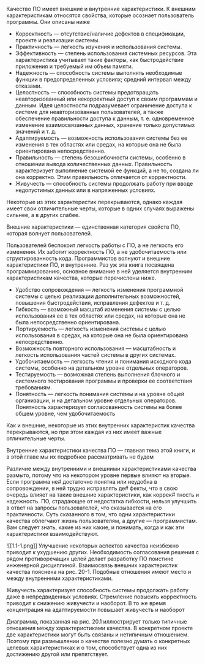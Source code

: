 Качество ПО имеет внешние и внутренние характеристики. К внешним характеристикам относятся свойства, которые осознает пользователь программы. Они описаны ниже

* Корректность — отсутствие/наличие дефектов в спецификации, проекте и реализации системы. 
* Практичность — легкость изучения и использования системы.
* Эффективность — степень использования системных ресурсов. Эта характеристика учитывает такие факторы, как быстродействие приложения и требуемый им объем памяти. 
* Надежность — способность системы выполнять необходимые функции в предопределенных условиях; средний интервал между отказами. 
* Целостность — способность системы предотвращать неавторизованный или некорректный доступ к своим программам и данным. Идея целостности подразумевает ограничение доступа к системе для неавторизованных пользователей, а также обеспечение правильности доступа к данным, т. е. одновременное изменение взаимосвязанных данных, хранение только допустимых значений и т. д. 
* Адаптируемость — возможность использования системы без ее изменения в тех областях или средах, на которые она не была ориентирована непосредственно. 
* Правильность — степень безошибочности системы, особенно в отношении вывода количественных данных. Правильность характеризует выполнение системой ее функций, а не то, создана ли она корректно. Этим правильность отличается от корректности. 
* Живучесть — способность системы продолжать работу при вводе недопустимых данных или в напряженных условиях. 
 
Некоторые из этих характеристик перекрываются, однако каждая имеет свои отличительные черты, которые в одних случаях выражены сильнее, а в других слабее. 

Внешние характеристики — единственная категория свойств ПО, которая волнует пользователей. 

Пользователей беспокоит легкость работы с ПО, а не легкость его изменения. Их заботит корректность ПО, а не удобочитаемость или структированность кода. Программистов волнуют и внешние характеристики ПО, и внутренние. Раз уж эта книга посвящена программированию, основное внимание в ней уделяется внутренним характеристикам качества, которые перечислены ниже. 

* Удобство сопровождения — легкость изменения программной системы с целью реализации дополнительных возможностей, повышения быстродействия, исправления дефектов и т. д.
* Гибкость — возможный масштаб изменения системы с целью использования ее в тех областях или средах, на которые она не была непосредственно ориентирована. 
* Портируемость — легкость изменения системы с целью использования в средах, на которые она не была ориентирована непосредственно. 
* Возможность повторного использования — масштабность и легкость использования частей системы в других системах. 
* Удобочитаемость — легкость чтения и понимания исходного кода системы, особенно на детальном уровне отдельных операторов. 
* Тестируемость — возможная степень выполнения блочного и системного тестирования программы и проверки ее соответствия требованиям.
* Понятность — легкость понимания системы и на уровне общей организации, и на детальном уровне отдельных операторов. Понятность характеризует согласованность системы на более общем уровне, чем удобочитаемость

Как и внешние, некоторые из этих внутренних характеристик качества перекрываются, но при этом каждая из них имеет важные отличительные черты.

Внутренние характеристики качества ПО — главная тема этой книги, и в этой главе мы их подробнее рассматривать не будем

Различие между внутренними и внешними характеристиками качества размыто, потому что на некотором уровне первые влияют на вторые. Если программа не# достаточно понятна или неудобна в сопровождении, в ней трудно исправлять де# фекты, что в свою очередь влияет на такие внешние характеристики, как коррек# тность и надежность. ПО, страдающее от недостатка гибкости, нельзя улучшить в ответ на запросы пользователей, что сказывается на его практичности. Суть сказанного в том, что одни характеристики качества облегчают жизнь пользователям, а другие — программистам. Вам следует знать, какие из них какие, и понимать, когда и как эти характеристики взаимодействуют.

![[1.1-1.png]]
Улучшение некоторых аспектов качества неизбежно приводит к ухудшению других. Необходимость согласования решения с рядом противоречащих целей делает разработку ПО поистине инженерной дисциплиной. Взаимосвязь внешних характеристик качества пояснена на рис. 20-1. Подобные отношения имеют место и между внутренними характеристиками.

Живучесть характеризует способность системы продолжать работу даже в непредвиденных условиях. Стремление повысить корректность приводит к снижению живучести и наоборот. В то же время концентрация на адаптируемости повышает живучесть и наоборот

Диаграмма, показанная на рис. 20.1 иллюстрирует только типичные отношения между характеристиками качества. В конкретном проекте две характеристики могут быть связаны и нетипичным отношением. Поэтому при размышлении о качестве полезно думать о конкретных целевых характеристиках и о том, способствует одна из них достижению другой или препятствует.